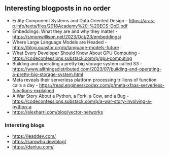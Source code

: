 ## Interesting blogposts in no order

-  	Entity Component Systems and Data Oriented Design - https://aras-p.info/texts/files/2018Academy%20-%20ECS-DoD.pdf
-  	Embeddings: What they are and why they matter - https://simonwillison.net/2023/Oct/23/embeddings/
-  	Where Large Language Models are Headed - https://blog.quastor.org/p/language-models-future
-  	What Every Developer Should Know About GPU Computing - https://codeconfessions.substack.com/p/gpu-computing
-  	Building and operating a pretty big storage system called S3 - https://www.allthingsdistributed.com/2023/07/building-and-operating-a-pretty-big-storage-system.html
-  	Meta reveals their serverless platform processing trillions of function calls a day - https://read.engineerscodex.com/p/meta-xfaas-serverless-functions-explained
-   A War Story About a Python, a Fork, a Cow, and a Bug - 	https://codeconfessions.substack.com/p/a-war-story-involving-a-python-a
- https://alexharri.com/blog/vector-networks
### Intersting blogs

- https://leaddev.com/
- https://samwho.dev/blog/
- https://danluu.com/
